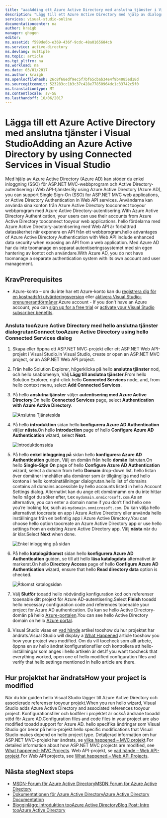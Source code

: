 ```yaml
---
title: "aaaAdding ett Azure Active Directory med anslutna tjänster i Visual Studio | Microsoft Docs"
description: "Lägg till ett Azure Active Directory med hjälp av dialogrutan för hello Visual Studio Lägg till anslutna tjänster"
services: visual-studio-online
documentationcenter: na
author: kraigb
manager: ghogen
editor: 
ms.assetid: f599de6b-e369-436f-9cdc-48a0165684cb
ms.service: active-directory
ms.devlang: multiple
ms.topic: article
ms.tgt_pltfrm: na
ms.workload: na
ms.date: 03/01/2017
ms.author: kraigb
ms.openlocfilehash: 26c8f68edf9ec5f7bf65cbab34e4f9b4085ed18d
ms.sourcegitcommit: 523283cc1b3c37c428e77850964dc1c33742c5f0
ms.translationtype: MT
ms.contentlocale: sv-SE
ms.lasthandoff: 10/06/2017
---
```

# <a name="adding-an-azure-active-directory-by-using-connected-services-in-visual-studio"></a><span data-ttu-id="0af1b-103">Lägga till ett Azure Active Directory med anslutna tjänster i Visual Studio</span><span class="sxs-lookup"><span data-stu-id="0af1b-103">Adding an Azure Active Directory by using Connected Services in Visual Studio</span></span>
<span data-ttu-id="0af1b-104">Med hjälp av Azure Active Directory (Azure AD) kan stöder du enkel inloggning (SSO) för ASP.NET MVC-webbprogram och Active Directory-autentisering i Web API-tjänster.</span><span class="sxs-lookup"><span data-stu-id="0af1b-104">By using Azure Active Directory (Azure AD), you can support Single Sign-On (SSO) for ASP.NET MVC web applications, or Active Directory Authentication in Web API services.</span></span> <span data-ttu-id="0af1b-105">Användarna kan använda sina konton från Azure Active Directory tooconnect tooyour webbprogram med Azure Active Directory-autentisering.</span><span class="sxs-lookup"><span data-stu-id="0af1b-105">With Azure Active Directory Authentication, your users can use their accounts from Azure Active Directory tooconnect tooyour web applications.</span></span> <span data-ttu-id="0af1b-106">hello fördelarna med Azure Active Directory-autentisering med Web API är förbättrad datasäkerhet när exponera en API från ett webbprogram.</span><span class="sxs-lookup"><span data-stu-id="0af1b-106">hello advantages of Azure Active Directory Authentication with Web API include enhanced data security when exposing an API from a web application.</span></span> <span data-ttu-id="0af1b-107">Med Azure AD har du inte toomanage en separat autentiseringssystemet med sin egen hantering av kontot och användare.</span><span class="sxs-lookup"><span data-stu-id="0af1b-107">With Azure AD, you do not have toomanage a separate authentication system with its own account and user management.</span></span>

## <a name="prerequisites"></a><span data-ttu-id="0af1b-108">Krav</span><span class="sxs-lookup"><span data-stu-id="0af1b-108">Prerequisites</span></span>
- <span data-ttu-id="0af1b-109">Azure-konto – om du inte har ett Azure-konto kan du [registrera dig för en kostnadsfri utvärderingsversion](https://azure.microsoft.com/pricing/free-trial/?WT.mc_id=A261C142F) eller [aktivera Visual Studio-prenumerantförmåner](https://azure.microsoft.com/pricing/member-offers/msdn-benefits-details/?WT.mc_id=A261C142F).</span><span class="sxs-lookup"><span data-stu-id="0af1b-109">Azure account - If you don't have an Azure account, you can [sign up for a free trial](https://azure.microsoft.com/pricing/free-trial/?WT.mc_id=A261C142F) or [activate your Visual Studio subscriber benefits](https://azure.microsoft.com/pricing/member-offers/msdn-benefits-details/?WT.mc_id=A261C142F).</span></span>

### <a name="connect-tooazure-active-directory-using-hello-connected-services-dialog"></a><span data-ttu-id="0af1b-110">Ansluta tooAzure Active Directory med hello anslutna tjänster dialogrutan</span><span class="sxs-lookup"><span data-stu-id="0af1b-110">Connect tooAzure Active Directory using hello Connected Services dialog</span></span>
1. <span data-ttu-id="0af1b-111">Skapa eller öppna ett ASP.NET MVC-projekt eller ett ASP.NET Web API-projekt i Visual Studio.</span><span class="sxs-lookup"><span data-stu-id="0af1b-111">In Visual Studio, create or open an ASP.NET MVC project, or an ASP.NET Web API project.</span></span>

1. <span data-ttu-id="0af1b-112">Från hello Solution Explorer, högerklicka på hello **anslutna tjänster** nod, och hello snabbmenyn, Välj **Lägg till anslutna tjänster**.</span><span class="sxs-lookup"><span data-stu-id="0af1b-112">From hello Solution Explorer, right-click hello **Connected Services** node, and, from hello context menu, select **Add Connected Services**.</span></span>

1. <span data-ttu-id="0af1b-113">På hello **anslutna tjänster** väljer **autentisering med Azure Active Directory**.</span><span class="sxs-lookup"><span data-stu-id="0af1b-113">On hello **Connected Services** page, select **Authentication with Azure Active Directory**.</span></span>
   
    ![Anslutna Tjänstesida](./media/vs-azure-tools-connected-services-add-active-directory/connected-services-add-active-directory.png)

1. <span data-ttu-id="0af1b-115">På hello **introduktion** sidan hello **konfigurera Azure AD Authentication** väljer **nästa**.</span><span class="sxs-lookup"><span data-stu-id="0af1b-115">On hello **Introduction** page of hello **Configure Azure AD Authentication** wizard, select **Next**.</span></span>
   
    ![Introduktionssida](./media/vs-azure-tools-connected-services-add-active-directory/configure-azure-ad-wizard-1.png)

1. <span data-ttu-id="0af1b-117">På hello **enkel inloggning på** sidan hello **konfigurera Azure AD Authentication** guiden, Välj en domän från hello **domän** listrutan.</span><span class="sxs-lookup"><span data-stu-id="0af1b-117">On hello **Single-Sign On** page of hello **Configure Azure AD Authentication** wizard, select a domain from hello **Domain** drop-down list.</span></span> <span data-ttu-id="0af1b-118">hello listan över domäner innehåller alla domäner som är tillgängliga med hello kontona i hello kontoinställningar dialogrutan.</span><span class="sxs-lookup"><span data-stu-id="0af1b-118">hello list of domains contains all domains accessible by hello accounts listed in hello Account Settings dialog.</span></span> <span data-ttu-id="0af1b-119">Alternativt kan du ange ett domännamn om du inte hittar hello något du söker efter, t.ex `mydomain.onmicrosoft.com`.</span><span class="sxs-lookup"><span data-stu-id="0af1b-119">As an alternative, you can enter a domain name if you don’t find hello one you’re looking for, such as `mydomain.onmicrosoft.com`.</span></span> <span data-ttu-id="0af1b-120">Du kan välja hello alternativet toocreate en app i Azure Active Directory eller använda hello inställningar från en befintlig app i Azure Active Directory.</span><span class="sxs-lookup"><span data-stu-id="0af1b-120">You can choose hello option toocreate an Azure Active Directory app or use hello settings from an existing Azure Active Directory app.</span></span> <span data-ttu-id="0af1b-121">Välj **nästa** när du är klar.</span><span class="sxs-lookup"><span data-stu-id="0af1b-121">Select **Next** when done.</span></span>
   
    ![Enkel inloggning på sidan](./media/vs-azure-tools-connected-services-add-active-directory/configure-azure-ad-wizard-2.png)

1. <span data-ttu-id="0af1b-123">På hello **katalogåtkomst** sidan hello **konfigurera Azure AD Authentication** guiden, se till att hello **läsa katalogdata** alternativet är markerat.</span><span class="sxs-lookup"><span data-stu-id="0af1b-123">On hello **Directory Access** page of hello **Configure Azure AD Authentication** wizard, ensure that hello **Read directory data** option is checked.</span></span> 
   
    ![Åtkomst katalogsidan](./media/vs-azure-tools-connected-services-add-active-directory/configure-azure-ad-wizard-3.png)

1. <span data-ttu-id="0af1b-125">Välj **Slutför** tooadd hello nödvändig konfiguration kod och referenser tooenable ditt projekt för Azure AD-autentisering.</span><span class="sxs-lookup"><span data-stu-id="0af1b-125">Select **Finish** tooadd hello necessary configuration code and references tooenable your project for Azure AD authentication.</span></span> <span data-ttu-id="0af1b-126">Du kan se hello Active Directory-domän på hello [Azure-portalen](http://go.microsoft.com/fwlink/p/?LinkID=525040).</span><span class="sxs-lookup"><span data-stu-id="0af1b-126">You can see hello Active Directory domain on hello [Azure portal](http://go.microsoft.com/fwlink/p/?LinkID=525040).</span></span>

1. <span data-ttu-id="0af1b-127">Visual Studio visas en [vad hände](#how-your-project-is-modified) artikel tooshow du hur projektet har ändrats.</span><span class="sxs-lookup"><span data-stu-id="0af1b-127">Visual Studio will display a [What Happened](#how-your-project-is-modified) article tooshow you how your project was modified.</span></span> <span data-ttu-id="0af1b-128">Om du vill toocheck som allt arbete, öppna en av hello ändrat konfigurationsfiler och kontrollera att hello-inställningar som anges i hello artikeln är det.</span><span class="sxs-lookup"><span data-stu-id="0af1b-128">If you want toocheck that everything worked, open one of hello modified configuration files and verify that hello settings mentioned in hello article are there.</span></span> 

## <a name="how-your-project-is-modified"></a><span data-ttu-id="0af1b-129">Hur projektet har ändrats</span><span class="sxs-lookup"><span data-stu-id="0af1b-129">How your project is modified</span></span>
<span data-ttu-id="0af1b-130">När du kör guiden hello Visual Studio lägger till Azure Active Directory och associerade referenser tooyour projekt.</span><span class="sxs-lookup"><span data-stu-id="0af1b-130">When you run hello wizard, Visual Studio adds Azure Active Directory and associated references tooyour project.</span></span> <span data-ttu-id="0af1b-131">Konfigurationsfiler och kodfiler i projektet är också ändrade tooadd stöd för Azure AD.</span><span class="sxs-lookup"><span data-stu-id="0af1b-131">Configuration files and code files in your project are also modified tooadd support for Azure AD.</span></span> <span data-ttu-id="0af1b-132">hello specifika ändringar som Visual Studio gör beror på hello-projekt.</span><span class="sxs-lookup"><span data-stu-id="0af1b-132">hello specific modifications that Visual Studio makes depend on hello project type.</span></span> <span data-ttu-id="0af1b-133">Detaljerad information om hur ASP.NET MVC-projekt har ändrats, se [vilka happened – MVC projekt](http://go.microsoft.com/fwlink/p/?LinkID=513809).</span><span class="sxs-lookup"><span data-stu-id="0af1b-133">For detailed information about how ASP.NET MVC projects are modified, see [What happened– MVC Projects](http://go.microsoft.com/fwlink/p/?LinkID=513809).</span></span> <span data-ttu-id="0af1b-134">Web API-projekt, se [vad hände – Web API-projekt](http://go.microsoft.com/fwlink/p/?LinkId=513810).</span><span class="sxs-lookup"><span data-stu-id="0af1b-134">For Web API projects, see [What happened – Web API Projects](http://go.microsoft.com/fwlink/p/?LinkId=513810).</span></span>

## <a name="next-steps"></a><span data-ttu-id="0af1b-135">Nästa steg</span><span class="sxs-lookup"><span data-stu-id="0af1b-135">Next steps</span></span>
* [<span data-ttu-id="0af1b-136">MSDN-Forum för Azure Active Directory</span><span class="sxs-lookup"><span data-stu-id="0af1b-136">MSDN Forum for Azure Active Directory</span></span>](https://social.msdn.microsoft.com/forums/azure/home?forum=WindowsAzureAD)
* [<span data-ttu-id="0af1b-137">Dokumentationen för Azure Active Directory</span><span class="sxs-lookup"><span data-stu-id="0af1b-137">Azure Active Directory Documentation</span></span>](https://azure.microsoft.com/documentation/services/active-directory/)
* [<span data-ttu-id="0af1b-138">Blogginlägg: Introduktion tooAzure Active Directory</span><span class="sxs-lookup"><span data-stu-id="0af1b-138">Blog Post: Intro tooAzure Active Directory</span></span>](http://blogs.msdn.com/b/brunoterkaly/archive/2014/03/03/introduction-to-windows-azure-active-directory.aspx)

